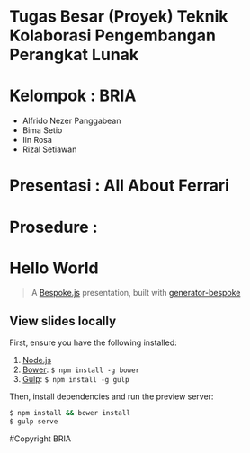 # Tugas Besar (Proyek) Teknik Kolaborasi Pengembangan Perangkat Lunak
# Kelompok    : BRIA
- Alfrido Nezer Panggabean 
- Bima Setio 
- Iin Rosa 
- Rizal Setiawan

# Presentasi  : All About Ferrari
# Prosedure   :

# Hello World
> A [Bespoke.js](http://markdalgleish.com/projects/bespoke.js) presentation, built with [generator-bespoke](https://github.com/markdalgleish/generator-bespoke)

## View slides locally

First, ensure you have the following installed:

1. [Node.js](http://nodejs.org)
2. [Bower](http://bower.io): `$ npm install -g bower`
3. [Gulp](http://gulpjs.com): `$ npm install -g gulp`

Then, install dependencies and run the preview server:

```bash
$ npm install && bower install
$ gulp serve
```
#Copyright BRIA